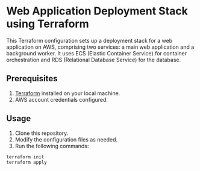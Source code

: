 # Web Application Deployment Stack using Terraform

This Terraform configuration sets up a deployment stack for a web application on AWS, comprising two services: a main web application and a background worker. It uses ECS (Elastic Container Service) for container orchestration and RDS (Relational Database Service) for the database.

## Prerequisites

1. [Terraform](https://www.terraform.io/downloads.html) installed on your local machine.
2. AWS account credentials configured.

## Usage

1. Clone this repository.
2. Modify the configuration files as needed.
3. Run the following commands:

```bash
terraform init
terraform apply
